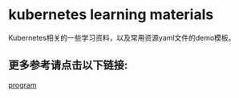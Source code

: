 # kubernetes learning materials
Kubernetes相关的一些学习资料，以及常用资源yaml文件的demo模板。

## 更多参考请点击以下链接:
[program](https://github.com/sunlge/kubernetes/tree/k8s-1.14.0/program)
 
